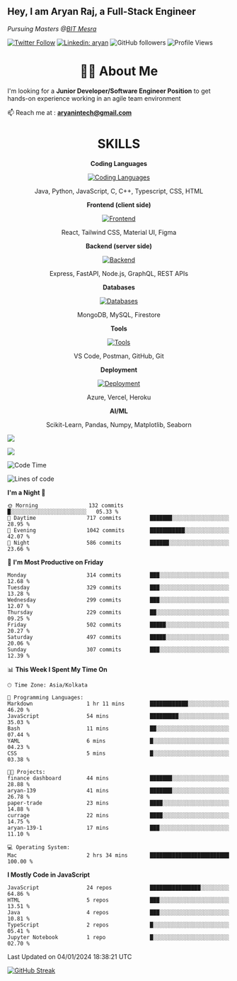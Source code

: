 <h2>Hey, I am Aryan Raj, a Full-Stack Engineer</h2>
<p><em>Pursuing Masters @<a href="https://bitmesra.ac.in/">BIT Mesra
</em></p>

[![Twitter Follow](https://img.shields.io/twitter/follow/desikiteretsu_?label=aryanintech)](https://twitter.com/aryanintech_)
[![Linkedin: aryan](https://img.shields.io/badge/-aryan-blue?style=flat-square&logo=Linkedin&logoColor=white&link=https://www.linkedin.com/in/aryanraj24/)](https://www.linkedin.com/in/aryanraj24/)
![GitHub followers](https://img.shields.io/github/followers/aryan-139?label=Follow&style=social)
![Profile Views](https://komarev.com/ghpvc/?username=aryan-139&color=brightgreen&base=1600)

<h1 align="center"> 🧑‍💻 About Me</h1>
 
 I'm looking for a **Junior Developer/Software Engineer Position** to get hands-on experience working in an agile team environment

📫 Reach me at : **aryanintech@gmail.com**

<h1 align="center">SKILLS</h1>

<p align="center"><strong>Coding Languages</strong></p>
<p align="center">
  <a href="https://skillicons.dev/icons?i=java,python,javascript,c,cpp,typescript,css,html&theme=dark">
    <img src="https://skillicons.dev/icons?i=java,python,javascript,c,cpp,typescript,css,html&theme=dark" alt="Coding Languages">
  </a>
</p>
<p align="center">Java, Python, JavaScript, C, C++, Typescript, CSS, HTML</p>

<p align="center"><strong>Frontend (client side)</strong></p>
<p align="center">
  <a href="https://skillicons.dev/icons?i=react,tailwind,materialui,figma&theme=dark">
    <img src="https://skillicons.dev/icons?i=react,tailwind,materialui,figma&theme=dark" alt="Frontend">
  </a>
</p>
<p align="center">React, Tailwind CSS, Material UI, Figma</p>

<p align="center"><strong>Backend (server side)</strong></p>
<p align="center">
  <a href="https://skillicons.dev/icons?i=express,nodejs,fastapi,graphql&theme=dark">
    <img src="https://skillicons.dev/icons?i=express,nodejs,fastapi,graphql&theme=dark" alt="Backend">
  </a>
</p>
<p align="center">Express, FastAPI, Node.js, GraphQL, REST APIs</p>

<p align="center"><strong>Databases</strong></p>
<p align="center">
  <a href="https://skillicons.dev/icons?i=mongodb,mysql,firebase&theme=dark">
    <img src="https://skillicons.dev/icons?i=mongodb,mysql,firebase&theme=dark" alt="Databases">
  </a>
</p>
<p align="center">MongoDB, MySQL, Firestore</p>

<p align="center"><strong>Tools</strong></p>
<p align="center">
  <a href="https://skillicons.dev/icons?i=vscode,postman,github,git&theme=dark">
    <img src="https://skillicons.dev/icons?i=vscode,postman,github,git&theme=dark" alt="Tools">
  </a>
</p>
<p align="center">VS Code, Postman, GitHub, Git</p>

<p align="center"><strong>Deployment</strong></p>
<p align="center">
  <a href="https://skillicons.dev/icons?i=azure,vercel,heroku&theme=dark">
    <img src="https://skillicons.dev/icons?i=azure,vercel,heroku&theme=dark" alt="Deployment">
  </a>
</p>
<p align="center">Azure, Vercel, Heroku</p>

<p align="center"><strong>AI/ML</strong></p>
<p align="center">Scikit-Learn, Pandas, Numpy, Matplotlib, Seaborn</p>



![](http://github-profile-summary-cards.vercel.app/api/cards/profile-details?username=aryan-139&theme=aura_dark)

<div display="flex">

![](http://github-profile-summary-cards.vercel.app/api/cards/stats?username=aryan-139&theme=aura_dark)


<div>


<!--START_SECTION:waka-->
![Code Time](http://img.shields.io/badge/Code%20Time-221%20hrs%2048%20mins-blue)

![Lines of code](https://img.shields.io/badge/From%20Hello%20World%20I%27ve%20Written-1.8%20million%20lines%20of%20code-blue)

**I'm a Night 🦉** 

```text
🌞 Morning                132 commits         █░░░░░░░░░░░░░░░░░░░░░░░░   05.33 % 
🌆 Daytime                717 commits         ███████░░░░░░░░░░░░░░░░░░   28.95 % 
🌃 Evening                1042 commits        ███████████░░░░░░░░░░░░░░   42.07 % 
🌙 Night                  586 commits         ██████░░░░░░░░░░░░░░░░░░░   23.66 % 
```
📅 **I'm Most Productive on Friday** 

```text
Monday                   314 commits         ███░░░░░░░░░░░░░░░░░░░░░░   12.68 % 
Tuesday                  329 commits         ███░░░░░░░░░░░░░░░░░░░░░░   13.28 % 
Wednesday                299 commits         ███░░░░░░░░░░░░░░░░░░░░░░   12.07 % 
Thursday                 229 commits         ██░░░░░░░░░░░░░░░░░░░░░░░   09.25 % 
Friday                   502 commits         █████░░░░░░░░░░░░░░░░░░░░   20.27 % 
Saturday                 497 commits         █████░░░░░░░░░░░░░░░░░░░░   20.06 % 
Sunday                   307 commits         ███░░░░░░░░░░░░░░░░░░░░░░   12.39 % 
```


📊 **This Week I Spent My Time On** 

```text
🕑︎ Time Zone: Asia/Kolkata

💬 Programming Languages: 
Markdown                 1 hr 11 mins        ████████████░░░░░░░░░░░░░   46.20 % 
JavaScript               54 mins             █████████░░░░░░░░░░░░░░░░   35.03 % 
Bash                     11 mins             ██░░░░░░░░░░░░░░░░░░░░░░░   07.44 % 
YAML                     6 mins              █░░░░░░░░░░░░░░░░░░░░░░░░   04.23 % 
CSS                      5 mins              █░░░░░░░░░░░░░░░░░░░░░░░░   03.38 % 

🐱‍💻 Projects: 
finance dashboard        44 mins             ███████░░░░░░░░░░░░░░░░░░   28.88 % 
aryan-139                41 mins             ███████░░░░░░░░░░░░░░░░░░   26.78 % 
paper-trade              23 mins             ████░░░░░░░░░░░░░░░░░░░░░   14.88 % 
currage                  22 mins             ████░░░░░░░░░░░░░░░░░░░░░   14.75 % 
aryan-139-1              17 mins             ███░░░░░░░░░░░░░░░░░░░░░░   11.10 % 

💻 Operating System: 
Mac                      2 hrs 34 mins       █████████████████████████   100.00 % 
```

**I Mostly Code in JavaScript** 

```text
JavaScript               24 repos            ████████████████░░░░░░░░░   64.86 % 
HTML                     5 repos             ███░░░░░░░░░░░░░░░░░░░░░░   13.51 % 
Java                     4 repos             ███░░░░░░░░░░░░░░░░░░░░░░   10.81 % 
TypeScript               2 repos             █░░░░░░░░░░░░░░░░░░░░░░░░   05.41 % 
Jupyter Notebook         1 repo              █░░░░░░░░░░░░░░░░░░░░░░░░   02.70 % 
```




 Last Updated on 04/01/2024 18:38:21 UTC
<!--END_SECTION:waka-->

[![GitHub Streak](https://streak-stats.demolab.com?user=aryan-139&theme=dark)](https://git.io/streak-stats)
